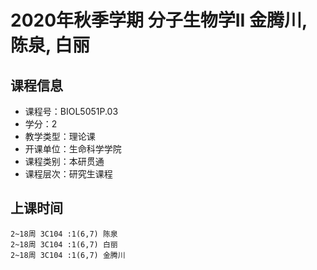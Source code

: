 # 2020年秋季学期 分子生物学II 金腾川, 陈泉, 白丽






## 课程信息

- 课程号：BIOL5051P.03
- 学分：2
- 教学类型：理论课
- 开课单位：生命科学学院
- 课程类别：本研贯通
- 课程层次：研究生课程

## 上课时间

```
2~18周 3C104 :1(6,7) 陈泉
2~18周 3C104 :1(6,7) 白丽
2~18周 3C104 :1(6,7) 金腾川
```

